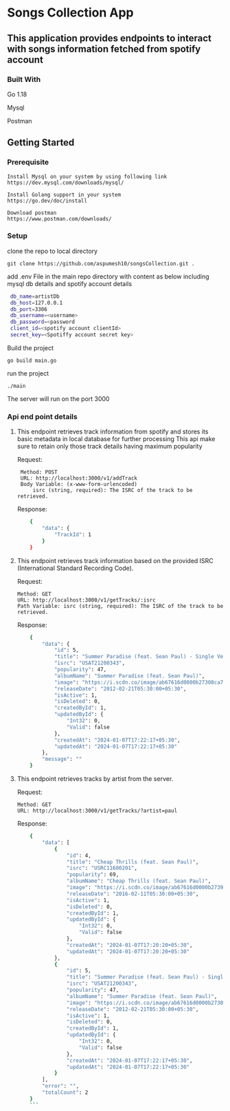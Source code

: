 # Songs Collection App

## This application provides endpoints to interact with songs information fetched from spotify account


### Built With
Go 1.18

Mysql

Postman

## Getting Started

### Prerequisite

    Install Mysql on your system by using following link
    https://dev.mysql.com/downloads/mysql/

    Install Golang support in your system
    https://go.dev/doc/install

    Download postman
    https://www.postman.com/downloads/

### Setup
   clone the repo to local directory
    
    git clone https://github.com/aspumesh10/songsCollection.git .
    

   add .env File in the main repo directory 
    with content as below including mysql db details 
    and spotify account details
   ```sh
    db_name=artistDb
    db_host=127.0.0.1
    db_port=3306
    db_username=<username>
    db_password=<password
    client_id=<spotify account clientId>
    secret_key=<Spotiffy account secret key>
   ```

   Build the project
    
    go build main.go
     
   run the project
    
    ./main
    
   The server will run on the port 3000

### Api end point details

1. This endpoint retrieves track information from spotify and stores its basic metadata
in local database for further processing
This api make sure to retain only those track details having maximum popularity

    Request:
    
        Method: POST
        URL: http://localhost:3000/v1/addTrack
        Body Variable: (x-www-form-urlencoded)
            isrc (string, required): The ISRC of the track to be retrieved.

    Response:
    ```sh
        {
            "data": {
                "TrackId": 1
            }
        }
    ```
2.  This endpoint retrieves track information based on the provided ISRC (International Standard Recording Code).

    Request:

        Method: GET
        URL: http://localhost:3000/v1/getTracks/:isrc
        Path Variable: isrc (string, required): The ISRC of the track to be retrieved.

    Response:
    ```sh
        {
            "data": {
                "id": 5,
                "title": "Summer Paradise (feat. Sean Paul) - Single Version",
                "isrc": "USAT21200343",
                "popularity": 47,
                "albumName": "Summer Paradise (feat. Sean Paul)",
                "image": "https://i.scdn.co/image/ab67616d0000b27308ca7af4356772a6518ef8af",
                "releaseDate": "2012-02-21T05:30:00+05:30",
                "isActive": 1,
                "isDeleted": 0,
                "createdById": 1,
                "updatedById": {
                    "Int32": 0,
                    "Valid": false
                },
                "createdAt": "2024-01-07T17:22:17+05:30",
                "updatedAt": "2024-01-07T17:22:17+05:30"
            },
            "message": ""
        }
    ```

3.  This endpoint retrieves tracks by artist from the server. 
    
    Request:

        Method: GET
        URL: http://localhost:3000/v1/getTracks/?artist=paul

    Response:
    ```sh
        {
            "data": [
                {
                    "id": 4,
                    "title": "Cheap Thrills (feat. Sean Paul)",
                    "isrc": "USRC11600201",
                    "popularity": 69,
                    "albumName": "Cheap Thrills (feat. Sean Paul)",
                    "image": "https://i.scdn.co/image/ab67616d0000b2739f5a5f3d50cd3939ba8e465c",
                    "releaseDate": "2016-02-11T05:30:00+05:30",
                    "isActive": 1,
                    "isDeleted": 0,
                    "createdById": 1,
                    "updatedById": {
                        "Int32": 0,
                        "Valid": false
                    },
                    "createdAt": "2024-01-07T17:20:20+05:30",
                    "updatedAt": "2024-01-07T17:20:20+05:30"
                },
                {
                    "id": 5,
                    "title": "Summer Paradise (feat. Sean Paul) - Single Version",
                    "isrc": "USAT21200343",
                    "popularity": 47,
                    "albumName": "Summer Paradise (feat. Sean Paul)",
                    "image": "https://i.scdn.co/image/ab67616d0000b27308ca7af4356772a6518ef8af",
                    "releaseDate": "2012-02-21T05:30:00+05:30",
                    "isActive": 1,
                    "isDeleted": 0,
                    "createdById": 1,
                    "updatedById": {
                        "Int32": 0,
                        "Valid": false
                    },
                    "createdAt": "2024-01-07T17:22:17+05:30",
                    "updatedAt": "2024-01-07T17:22:17+05:30"
                }
            ],
            "error": "",
            "totalCount": 2
        }
        ```
